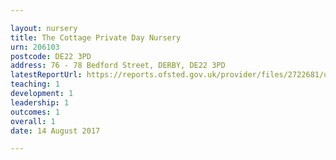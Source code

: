 ```yaml
---

layout: nursery
title: The Cottage Private Day Nursery
urn: 206103
postcode: DE22 3PD
address: 76 - 78 Bedford Street, DERBY, DE22 3PD
latestReportUrl: https://reports.ofsted.gov.uk/provider/files/2722681/urn/206103.pdf
teaching: 1
development: 1
leadership: 1
outcomes: 1
overall: 1
date: 14 August 2017

---
```

